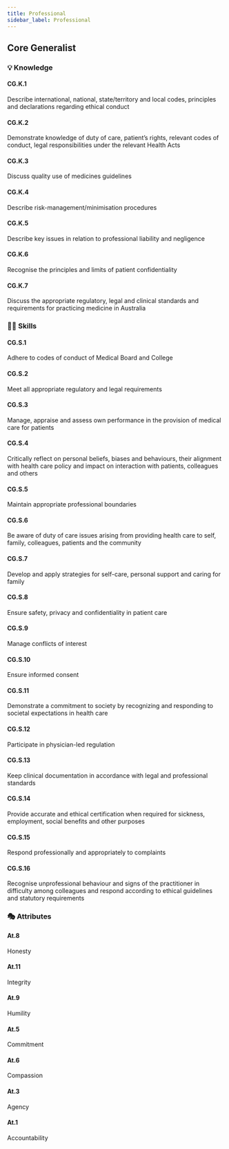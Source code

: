 ```yaml
---
title: Professional
sidebar_label: Professional
---
```

## Core Generalist

### 💡 Knowledge

#### CG.K.1

Describe international, national, state/territory and local codes, principles and declarations regarding ethical conduct

#### CG.K.2

Demonstrate knowledge of duty of care, patient’s rights, relevant codes of conduct, legal responsibilities under the relevant Health Acts 

#### CG.K.3

Discuss quality use of medicines guidelines 

#### CG.K.4

Describe risk-management/minimisation procedures

#### CG.K.5

Describe key issues in relation to professional liability and negligence

#### CG.K.6

Recognise the principles and limits of patient confidentiality

#### CG.K.7

Discuss the appropriate regulatory, legal and clinical standards and requirements for practicing medicine in Australia

### 🤹‍♀️ Skills

#### CG.S.1

Adhere to codes of conduct of Medical Board and College

#### CG.S.2

Meet all appropriate regulatory and legal requirements 

#### CG.S.3

Manage, appraise and assess own performance in the provision of medical care for patients

#### CG.S.4

Critically reflect on personal beliefs, biases and behaviours, their alignment with health care policy and impact on interaction with patients, colleagues and others

#### CG.S.5

Maintain appropriate professional boundaries

#### CG.S.6

Be aware of duty of care issues arising from providing health care to self, family, colleagues, patients and the community

#### CG.S.7

Develop and apply strategies for self-care, personal support and caring for family

#### CG.S.8

Ensure safety, privacy and confidentiality in patient care

#### CG.S.9

Manage conflicts of interest  

#### CG.S.10

Ensure informed consent

#### CG.S.11

Demonstrate a commitment to society by recognizing and responding to societal expectations in health care

#### CG.S.12

Participate in physician-led regulation

#### CG.S.13

Keep clinical documentation in accordance with legal and professional standards

#### CG.S.14

Provide accurate and ethical certification when required for sickness, employment, social benefits and other purposes 

#### CG.S.15

Respond professionally and appropriately to complaints

#### CG.S.16

Recognise unprofessional behaviour and signs of the practitioner in difficulty among colleagues and respond according to ethical guidelines and statutory requirements

### 🎭 Attributes

#### At.8

Honesty 

#### At.11

Integrity 

#### At.9

Humility 

#### At.5

Commitment 

#### At.6

Compassion

#### At.3

Agency

#### At.1

Accountability
